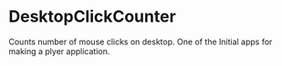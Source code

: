 # DesktopClickCounter
Counts number of mouse clicks on desktop.
One of the Initial apps for making a plyer application.

